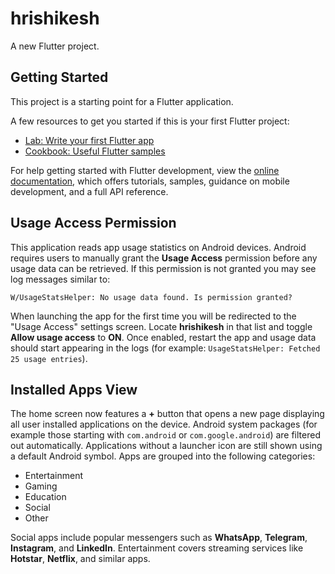 # hrishikesh

A new Flutter project.

## Getting Started

This project is a starting point for a Flutter application.

A few resources to get you started if this is your first Flutter project:

- [Lab: Write your first Flutter app](https://docs.flutter.dev/get-started/codelab)
- [Cookbook: Useful Flutter samples](https://docs.flutter.dev/cookbook)

For help getting started with Flutter development, view the
[online documentation](https://docs.flutter.dev/), which offers tutorials,
samples, guidance on mobile development, and a full API reference.

## Usage Access Permission

This application reads app usage statistics on Android devices. Android
requires users to manually grant the **Usage Access** permission before any
usage data can be retrieved. If this permission is not granted you may see log
messages similar to:

```
W/UsageStatsHelper: No usage data found. Is permission granted?
```

When launching the app for the first time you will be redirected to the
"Usage Access" settings screen. Locate **hrishikesh** in that list and toggle
**Allow usage access** to **ON**. Once enabled, restart the app and usage data
should start appearing in the logs (for example:
`UsageStatsHelper: Fetched 25 usage entries`).

## Installed Apps View

The home screen now features a **+** button that opens a new page
displaying all user installed applications on the device. Android system
packages (for example those starting with `com.android` or
`com.google.android`) are filtered out automatically. Applications without a
launcher icon are still shown using a default Android symbol. Apps are
grouped into the following categories:

- Entertainment
- Gaming
- Education
- Social
- Other

Social apps include popular messengers such as **WhatsApp**, **Telegram**,
**Instagram**, and **LinkedIn**. Entertainment covers streaming services like
**Hotstar**, **Netflix**, and similar apps.
